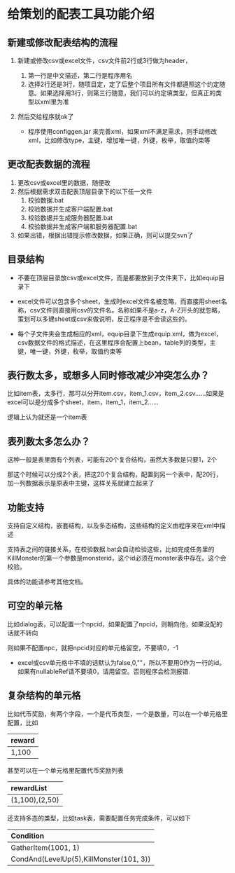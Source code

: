 # 给策划的配表工具功能介绍

## 新建或修改配表结构的流程

1. 新建或修改csv或excel文件，csv文件前2行或3行做为header，

   1. 第一行是中文描述，第二行是程序用名
   2. 选择2行还是3行，随项目定，定了后整个项目所有文件都遵照这个约定随意。如果选择用3行，则第三行随意，我们可以约定填类型，但真正的类型以xml里为准
   
2. 然后交给程序就ok了

	* 程序使用configgen.jar 来完善xml，如果xml不满足需求，则手动修改xml，比如修改type，主键，增加唯一键，外键，枚举，取值约束等

## 更改配表数据的流程

1. 更改csv或excel里的数据，随便改
2. 然后根据需求双击配表顶层目录下的以下任一文件
   1. 校验数据.bat
   2. 校验数据并生成客户端配置.bat
   3. 校验数据并生成服务器配置.bat
   4. 校验数据并生成客户端和服务器配置.bat
3. 如果出错，根据出错提示修改数据，如果正确，则可以提交svn了

## 目录结构

- 不要在顶层目录放csv或excel文件，而是都要放到子文件夹下，比如equip目录下


- excel文件可以包含多个sheet，生成时excel文件名被忽略，而直接用sheet名称，csv文件则直接用csv的文件名。名称如果不是a-z，A-Z开头的就忽略，策划可以多建sheet或csv来做说明，反正程序是不会读这些的。


- 每个子文件夹会生成相应的xml，equip目录下生成equip.xml，做为excel，csv数据文件的格式描述，在这里程序会配置上bean，table列的类型，主键，唯一键，外键，枚举，取值约束等


## 表行数太多，或想多人同时修改减少冲突怎么办？

比如item表，太多行，那可以分开item.csv，item_1.csv，item_2.csv......如果是excel可以是分成多个sheet，item，item_1，item_2......

逻辑上认为就还是一个item表

## 表列数太多怎么办？

这种一般是表里面有个列表，可能有20个复合结构，虽然大多数是只要1，2个

那这个时候可以分成2个表，把这20个复合结构，配置到另一个表中，配20行，加一列数据表示是原表中主键，这样关系就建立起来了

## 功能支持

支持自定义结构，嵌套结构，以及多态结构，这些结构的定义由程序来在xml中描述

支持表之间的链接关系，在校验数据.bat会自动检验这些，比如完成任务里的KillMonster的第一个参数是monsterid，这个id必须在monster表中存在。这个会校验。

具体的功能请参考其他文档。

## 可空的单元格

比如dialog表，可以配置一个npcid，如果配置了npcid，则朝向他，如果没配的话就不转向

则如果不配置npc，就把npcid对应的单元格留空，不要填0，-1

- excel或csv单元格中不填的话默认为false,0,""，所以不要用0作为一行的id。如果有nullableRef请不要填0，请用留空。否则程序会检测报错.
        

## 复杂结构的单元格

比如代币奖励，有两个字段，一个是代币类型，一个是数量，可以在一个单元格里配置，比如

| reward |
| ------ |
| 1,100  |

甚至可以在一个单元格里配置代币奖励列表

| rewardList     |
| :------------- |
| (1,100),(2,50) |

还支持多态的类型，比如task表，需要配置任务完成条件，可以如下

| Condition                               |
| :-------------------------------------- |
| GatherItem(1001, 1)                     |
| CondAnd(LevelUp(5),KillMonster(101, 3)) |

